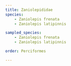 ```yaml
---
title: Zaniolepididae
species:
    - Zaniolepis frenata
    - Zaniolepis latipinnis

sampled_species:
    - Zaniolepis frenata
    - Zaniolepis latipinnis

order: Perciformes

---
```

